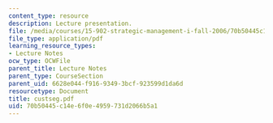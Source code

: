 ```yaml
---
content_type: resource
description: Lecture presentation.
file: /media/courses/15-902-strategic-management-i-fall-2006/70b50445c14e6f0e4959731d2066b5a1_custseg.pdf
file_type: application/pdf
learning_resource_types:
- Lecture Notes
ocw_type: OCWFile
parent_title: Lecture Notes
parent_type: CourseSection
parent_uid: 6628e044-f916-9349-3bcf-923599d1da6d
resourcetype: Document
title: custseg.pdf
uid: 70b50445-c14e-6f0e-4959-731d2066b5a1
---
```

